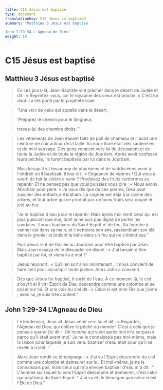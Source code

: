```yaml
---
title: C15 Jésus est baptisé
type: document
translationKey: C15 Jesus is baptized
summary: "Matthieu 3 Jésus est baptisé	

John 1:29-34 L'Agneau de Dieu"
weight: 16
---
```

# C15 Jésus est baptisé

## Matthieu 3 Jésus est baptisé

>   En ces jours-là, Jean-Baptiste vint prêcher dans le désert de Judée et dit : « Repentez-vous, car le royaume des cieux est proche. » C'est lui dont il a été parlé par le prophète Isaïe:

>   “Une voix de celui qui appelle dans le désert,

>   ‘Préparez le chemin pour le Seigneur,

>   tracez-lui des chemins droits.’”

>   Les vêtements de Jean étaient faits de poil de chameau et il avait une ceinture de cuir autour de la taille. Sa nourriture était des sauterelles et du miel sauvage. Des gens venaient vers lui de Jérusalem et de toute la Judée et de toute la région du Jourdain. Après avoir confessé leurs péchés, ils furent baptisés par lui dans le Jourdain.

>   Mais lorsqu'il vit beaucoup de pharisiens et de sadducéens venir à l'endroit où il baptisait, il leur dit : « Engeance de vipères ! Qui vous a averti de fuir la colère à venir ? Produisez des fruits conformes au repentir. Et ne pensez pas que vous puissiez vous dire : « Nous avons Abraham pour père. » Je vous dis que de ces pierres, Dieu peut susciter des enfants à Abraham. La cognée est déjà à la racine des arbres, et tout arbre qui ne produit pas de bons fruits sera coupé et jeté au feu.

>   “Je te baptise d'eau pour le repentir. Mais après moi vient celui qui est plus puissant que moi, dont je ne suis pas digne de porter les sandales. Il vous baptisera du Saint-Esprit et de feu. Sa fourche à vanner est dans sa main, et il nettoiera son aire, rassemblant son blé dans le grenier et brûlant la balle dans un feu qui ne s'éteint pas.”

>   Puis Jésus vint de Galilée au Jourdain pour être baptisé par Jean. Mais Jean essaya de le dissuader en disant : « J'ai besoin d'être baptisé par toi, et viens-tu à moi ?”

>   Jésus répondit : « Qu’il en soit ainsi maintenant ; il nous convient de faire cela pour accomplir toute justice. Alors John a consenti.

>   Dès que Jésus fut baptisé, il sortit de l'eau. À ce moment-là, le ciel s’ouvrit et il vit l’Esprit de Dieu descendre comme une colombe et se poser sur lui. Et une voix du ciel dit : « Celui-ci est mon Fils que j’aime ; avec lui, je suis très content.”

## John 1:29-34 L'Agneau de Dieu

>   Le lendemain, Jean vit Jésus venir vers lui et dit : « Regardez, l'Agneau de Dieu, qui enlève le péché du monde ! C'est à cela que je pensais quand j'ai dit : 'Un homme qui vient après moi m'a surpassé parce qu'il était avant moi.' Je ne le connaissais pas moi-même, mais la raison pour laquelle je suis venu baptiser d'eau était pour qu'il se révèle à Israël. .”

>   Alors Jean rendit ce témoignage : « J'ai vu l'Esprit descendre du ciel comme une colombe et demeurer sur lui. Et moi-même, je ne le connaissais pas, mais celui qui m'a envoyé baptiser d'eau m'a dit : " L'homme sur lequel tu vois l'Esprit descendre et demeurer, c'est celui qui baptisera du Saint-Esprit. " J'ai vu et Je témoigne que celui-ci est l'Élu de Dieu.”

